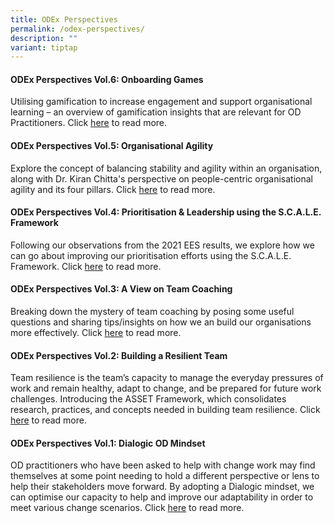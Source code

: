 ```yaml
---
title: ODEx Perspectives
permalink: /odex-perspectives/
description: ""
variant: tiptap
---
```

<h4>ODEx Perspectives Vol.6: Onboarding Games</h4>
<p>Utilising gamification to increase engagement and support organisational
learning – an overview of gamification insights that are relevant for OD
Practitioners. Click <a href="https://go.gov.sg/odexperspectives-6" rel="noopener noreferrer nofollow" target="_blank">here</a> to read more.</p>
<h4>ODEx Perspectives Vol.5: Organisational Agility</h4>
<p>Explore the concept of balancing stability and agility within an organisation,
along with Dr. Kiran Chitta's perspective on people-centric organisational
agility and its four pillars. Click <a href="https://go.gov.sg/odexperspectives-5" rel="noopener noreferrer nofollow" target="_blank">here</a> to read more.</p>
<h4>ODEx Perspectives Vol.4: Prioritisation &amp; Leadership using the S.C.A.L.E. Framework</h4>
<p>Following our observations from the 2021 EES results, we explore how we
can go about improving our prioritisation efforts using the S.C.A.L.E.
Framework. Click <a href="https://go.gov.sg/odexperspectives-4" rel="noopener noreferrer nofollow" target="_blank">here</a> to
read more.</p>
<h4>ODEx Perspectives Vol.3: A View on Team Coaching</h4>
<p>Breaking down the mystery of team coaching by posing some useful questions
and sharing tips/insights on how we an build our organisations more effectively.
Click <a href="https://go.gov.sg/odexperspectives-3" rel="noopener noreferrer nofollow" target="_blank">here</a> to
read more.</p>
<h4>ODEx Perspectives Vol.2: Building a Resilient Team</h4>
<p>Team resilience is the team’s capacity to manage the everyday pressures
of work and remain healthy, adapt to change, and be prepared for future
work challenges. Introducing the ASSET Framework, which consolidates research,
practices, and concepts needed in building team resilience. Click <a href="https://go.gov.sg/odexperspectives-2" rel="noopener noreferrer nofollow" target="_blank">here</a> to
read more.</p>
<h4>ODEx Perspectives Vol.1: Dialogic OD Mindset</h4>
<p>OD practitioners who have been asked to help with change work may find
themselves at some point needing to hold a different perspective or lens
to help their stakeholders move forward. By adopting a Dialogic mindset,
we can optimise our capacity to help and improve our adaptability in order
to meet various change scenarios. Click <a href="https://go.gov.sg/odexperspectives-1" rel="noopener noreferrer nofollow" target="_blank">here</a> to read more.</p>